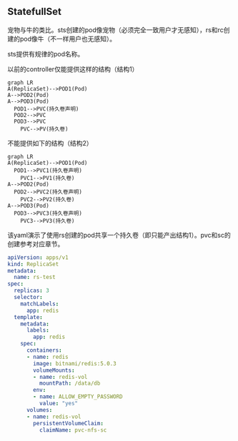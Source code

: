 ## StatefullSet

宠物与牛的类比。sts创建的pod像宠物（必须完全一致用户才无感知），rs和rc创建的pod像牛（不一样用户也无感知）。

sts提供有规律的pod名称。

以前的controller仅能提供这样的结构（结构1）

```mermaid
graph LR
A(ReplicaSet)-->POD1(Pod)
A-->POD2(Pod)
A-->POD3(Pod)
  POD1-->PVC(持久卷声明)
  POD2-->PVC
  POD3-->PVC
	PVC-->PV(持久卷)
```

不能提供如下的结构（结构2）

```mermaid
graph LR
A(ReplicaSet)-->POD1(Pod)
  POD1-->PVC1(持久卷声明)
	PVC1-->PV1(持久卷)  
A-->POD2(Pod)
  POD2-->PVC2(持久卷声明)
	PVC2-->PV2(持久卷)  
A-->POD3(Pod)
  POD3-->PVC3(持久卷声明)
	PVC3-->PV3(持久卷)  
```

该yaml演示了使用rs创建的pod共享一个持久卷（即只能产出结构1）。pvc和sc的创建参考对应章节。

```yaml
apiVersion: apps/v1
kind: ReplicaSet
metadata:
  name: rs-test
spec:
  replicas: 3
  selector:                  
    matchLabels:             
      app: redis             
  template:
    metadata:
      labels:
        app: redis
    spec:
      containers:
      - name: redis
        image: bitnami/redis:5.0.3
        volumeMounts:
        - name: redis-vol
          mountPath: /data/db
        env:
        - name: ALLOW_EMPTY_PASSWORD
          value: "yes"
      volumes:
      - name: redis-vol
        persistentVolumeClaim:
          claimName: pvc-nfs-sc
```

